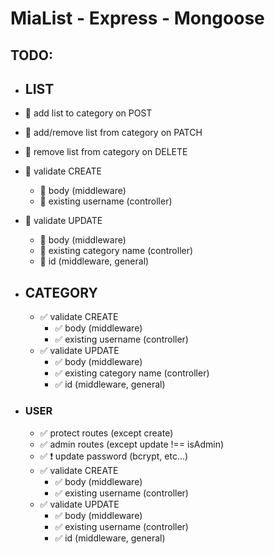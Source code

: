# MiaList - Express - Mongoose

## **TODO**:

- ## **LIST**

- 🔳 add list to category on POST

- 🔳 add/remove list from category on PATCH

- 🔳 remove list from category on DELETE

- 🔳 validate CREATE

  - 🔳 body (middleware)
  - 🔳 existing username (controller)

- 🔳 validate UPDATE

  - 🔳 body (middleware)
  - 🔳 existing category name (controller)
  - 🔳 id (middleware, general)

- ## **CATEGORY**

  - ✅ validate CREATE
    - ✅ body (middleware)
    - ✅ existing username (controller)
  - ✅ validate UPDATE
    - ✅ body (middleware)
    - ✅ existing category name (controller)
    - ✅ id (middleware, general)

- ### **USER**

  - ✅ protect routes (except create)
  - ✅ admin routes (except update !== isAdmin)
  - ✅ ❗ update password (bcrypt, etc...)
  - ✅ validate CREATE
    - ✅ body (middleware)
    - ✅ existing username (controller)
  - ✅ validate UPDATE
    - ✅ body (middleware)
    - ✅ existing username (controller)
    - ✅ id (middleware, general)
